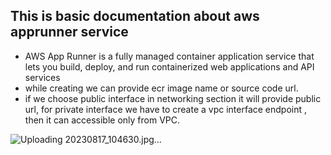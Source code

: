 ## This is basic documentation about aws apprunner service 

* AWS App Runner is a fully managed container application service that lets you build, deploy, and run containerized web applications and API services
* while creating we can provide ecr image name or source code url.
* if we choose public interface in networking section it will provide public url, for private interface we have to create a vpc interface endpoint , then it can accessible only from VPC. 

![Uploading 20230817_104630.jpg…]()
